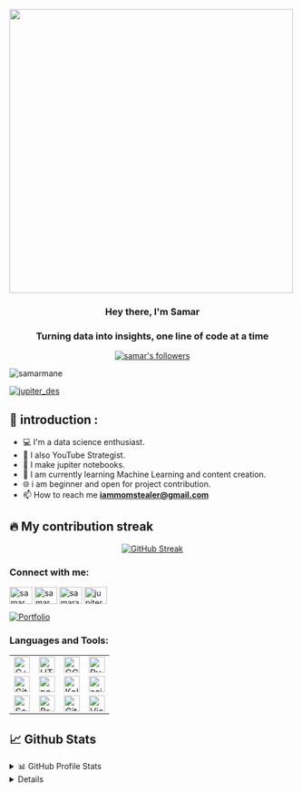 
<a href="#"><img  align="center" width="500" height="500" src="https://i.imgur.com/bhyS5B6.png" size="25px"/></a>

<h3 align="center">Hey there, I'm Samar</h3>
<h3 align="center">Turning data into insights, one line of code at a time</h3>
<p align="center">
<a href="https://github.com/iamomstealer"><img alt="samar's followers" title="Follow me on Github" src="https://img.shields.io/github/followers/iamomstealer?color=236ad3&style=for-the-badge&logo=github&label=Follow"/></a>
<br>
<p align="left"> <img src="https://komarev.com/ghpvc/?username=iammomstealer&label=Profile%20views&color=0e75b6&style=flat" alt="samarmane" /> </p>
<p align="left"> <a href="https://twitter.com/jupiter_des" target="blank"><img src="https://img.shields.io/twitter/follow/jupiter_des?logo=twitter&style=for-the-badge" alt="jupiter_des" /></a> </p>
</p>

## 📖 introduction :

- 💻 I'm a data science enthusiast.
- 🎨 I also YouTube Strategist.
- 📱 I make jupiter notebooks.
- 🤖 I am currently learning Machine Learning and content creation. 
- 🌐 i am beginner and open for project contribution.
- 📫 How to reach me **iammomstealer@gmail.com**
## 🔥 My contribution streak

<p align="center">
  <a href="https://streak-stats.demolab.com/?user=iamomstealer&theme=dark">
    <img src="https://streak-stats.demolab.com/?user=iamomstealer&theme=dark" alt="GitHub Streak" />
  </a>
</p>

<h3 align="left">Connect with me:</h3>
<p align="left">
<a href="https://twitter.com/jupiter_des" target="blank"><img align="center" src="https://raw.githubusercontent.com/rahuldkjain/github-profile-readme-generator/master/src/images/icons/Social/twitter.svg" alt="samarmane" height="30" width="40" /></a>
<a href="https://linkedin.com/in/samarajit01" target="blank"><img align="center" src="https://raw.githubusercontent.com/rahuldkjain/github-profile-readme-generator/master/src/images/icons/Social/linked-in-alt.svg" alt="samarmane" height="30" width="40" /></a>
<a href="https://kaggle.com/samarajit" target="blank"><img align="center" src="https://raw.githubusercontent.com/rahuldkjain/github-profile-readme-generator/master/src/images/icons/Social/kaggle.svg" alt="samarajit" height="30" width="40" /></a>
<a href="https://instagram.com/jupiter.des" target="blank"><img align="center" src="https://raw.githubusercontent.com/rahuldkjain/github-profile-readme-generator/master/src/images/icons/Social/instagram.svg" alt="jupiter.des" height="30" width="40" /></a>
</p>

<p align="left">
  <a href="https://github.com/iamomstealer=repositories"><img alt="Portfolio" title="Portfolio" src="https://img.shields.io/badge/-More%20Repos-black?style=for-the-badge&logo=addthis&logoColor=white"/></a>
</p>

<h3 align="left">Languages and Tools:</h3>
<table>
  <tbody>
      <tr>
          <td><a href="#"><img alt="C++" title="C++" height="28px"
                      src="https://skillicons.dev/icons?i=cpp" /></a>
          </td>
          <td><a href="#"><img alt="HTML5" title="HTML5" height="28px"
                      src="https://skillicons.dev/icons?i=html" /></a>
          </td>
          <td><a href="#"><img alt="GCP" title="GCP" height="28px"
                      src="https://skillicons.dev/icons?i=gcp" /></a>
          </td>
          <td><a href="#"><img alt="Python" title="Python" height="28px"
                      src="https://skillicons.dev/icons?i=py" /></a>
          </td>
      </tr>
      <tr>
          <td><a href="#"><img alt="Git" title="Git" height="28px"
                      src="https://skillicons.dev/icons?i=git" /></a>
          </td>
          <td><a href="#"><img alt="pandas" title="Pandas" height="28px"
                      src="https://skillicons.dev/icons?i=pnpm" /></a>
          </td>
         <td><a href="#"><img alt="Kali-linux" title="Kali-linux" height="28px"
                      src="https://skillicons.dev/icons?i=kali" /></a>
          </td>
         <td><a href="#"><img alt="scikit-learn" title="scikit-learn" height="28px"
                      src="https://skillicons.dev/icons?i=sklearn" /></a>
          </td>
      </tr>
      <tr>
          <td><a href="#"><img alt="Seaborn" title="Seaborn" height="28px"
            src="https://cdn.worldvectorlogo.com/logos/seaborn-1.svg" /></a>
          <td><a href="https://brave.com/eyl243"><img alt="Brave" title="Brave" height="28px"
                      src="https://i.imgur.com/UfBWFbP.png" /></a></td>
         <td><a href="#"><img alt="GitHub" title="GitHub" height="28px"
                      src="https://skillicons.dev/icons?i=github" /></a>
          </td>
          <td><a href="#"><img alt="Visual Studio" title="Visual Studio Code" height="28px"
                      src="https://skillicons.dev/icons?i=vscode" /></a></td>
  </td>
      </tr>
  </tbody>

</table>


## 📈 Github Stats

<details>
  <summary>📊 GitHub Profile Stats</summary>
  <br/>
  <a href="https://github.com/iamomstealer/github-readme-stats"><p>&nbsp;<img src="https://github-readme-stats.vercel.app/api?username=iamomstealer&show_icons=true&theme=radical" alt="sanjanabharath" /></p>
</details>

<details> 
  <summary>💻 Most used languages</summary>
  <br/>
  <a href="https://github.com/iamomstealer/github-readme-stats"><img alt="samar's Top Languages" src="https://github-readme-stats.vercel.app/api/top-langs/?username=iamomstealer&langs_count=10&layout=compact#" /></a>
  <br/>
  <b>Note:</b> This chart is only a metric of which languages my public code on GitHub consists of and does not reflect my experience or skill level.
</details>
